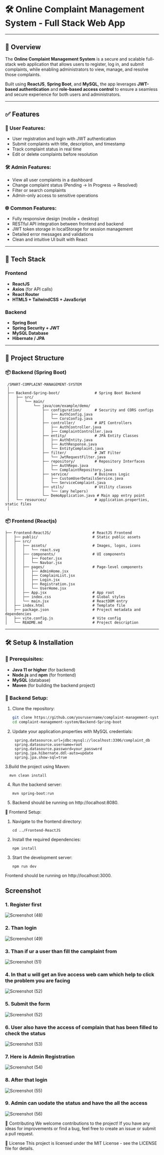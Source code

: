 # 🛠️ Online Complaint Management System - Full Stack Web App

---

## 📌 Overview  
The **Online Complaint Management System** is a secure and scalable full-stack web application that allows users to register, log in, and submit complaints, while enabling administrators to view, manage, and resolve those complaints. 

Built using **ReactJS**, **Spring Boot**, and **MySQL**, the app leverages **JWT-based authentication** and **role-based access control** to ensure a seamless and secure experience for both users and administrators.

---

## ✅ Features  

### 👤 User Features:
- User registration and login with JWT authentication  
- Submit complaints with title, description, and timestamp  
- Track complaint status in real time  
- Edit or delete complaints before resolution  

### 🛠️ Admin Features:
- View all user complaints in a dashboard  
- Change complaint status (Pending → In Progress → Resolved)  
- Filter or search complaints  
- Admin-only access to sensitive operations  

### 🌐 Common Features:
- Fully responsive design (mobile + desktop)  
- RESTful API integration between frontend and backend  
- JWT token storage in localStorage for session management  
- Detailed error messages and validations  
- Clean and intuitive UI built with React  

---

## 🧱 Tech Stack

### Frontend
- **ReactJS**
- **Axios** (for API calls)
- **React Router**
- **HTML5 + TailwindCSS + JavaScript**

### Backend
- **Spring Boot**
- **Spring Security + JWT**
- **MySQL Database**
- **Hibernate / JPA**

---

## 📁 Project Structure

### 📦 Backend (Spring Boot)


     /SMART-COMPLAINT-MANAGEMENT-SYSTEM
     │
     ├── Backend-Spring-boot/                # Spring Boot Backend
     │   ├── src/
     │   │   └── main/
     │   │       └── java/com/example/demo/
     │   │           ├── configuration/      # Security and CORS configs
     │   │           │   ├── AuthConfig.java
     │   │           │   └── CorsConfig.java
     │   │           ├── controller/         # API Controllers
     │   │           │   ├── AuthController.java
     │   │           │   ├── ComplaintController.java
     │   │           ├── entity/             # JPA Entity Classes
     │   │           │   ├── AuthEntity.java
     │   │           │   ├── AuthResponse.java
     │   │           │   └── EntityComplaint.java
     │   │           ├── filter/             # JWT Filter
     │   │           │   └── JwtRequestFilter.java
     │   │           ├── repository/         # Repository Interfaces
     │   │           │   ├── AuthRepo.java
     │   │           │   └── ComplaintRepository.java
     │   │           ├── service/            # Business Logic
     │   │           │   ├── CustomUserDetailsService.java
     │   │           │   └── ServiceComplaint.java
     │   │           ├── utils/              # Utility classes
     │   │           │   └── (any helpers)
     │   │           └── DemoApplication.java # Main app entry point
     │   └── resources/                      # application.properties, static files
     │

### 📦 Frontend (Reactjs)
    ├── Frontend-ReactJS/                   # ReactJS Frontend
    │   ├── public/                         # Static public assets
    │   ├── src/
    │   │   ├── assets/                     # Images, logos, icons
    │   │   │   └── react.svg
    │   │   ├── components/                 # UI components
    │   │   │   ├── Footer.jsx
    │   │   │   └── Navbar.jsx
    │   │   ├── pages/                      # Page-level components
    │   │   │   ├── AdminHome.jsx
    │   │   │   ├── ComplainList.jsx
    │   │   │   ├── Login.jsx
    │   │   │   ├── Registration.jsx
    │   │   │   └── UserHome.jsx
    │   │   ├── App.jsx                     # App root
    │   │   ├── index.css                   # Global styles
    │   │   └── main.jsx                    # ReactDOM entry
    │   ├── index.html                      # Template file
    │   ├── package.json                    # Project metadata and dependencies
    │   ├── vite.config.js                  # Vite config
    │   └── README.md                       # Project description


---

## 🛠️ Setup & Installation

### 🔧 Prerequisites:
- **Java 11 or higher** (for backend)
- **Node.js** and **npm** (for frontend)
- **MySQL** (database)
- **Maven** (for building the backend project)

### 🔄 Backend Setup:
1. Clone the repository:
   ```bash
   git clone https://github.com/yourusername/complaint-management-system.git
   cd complaint-management-system/Backend-Spring-boot
   
2. Update your application.properties with MySQL credentials:

        spring.datasource.url=jdbc:mysql://localhost:3306/complaint_db
        spring.datasource.username=root
        spring.datasource.password=your_password
        spring.jpa.hibernate.ddl-auto=update
        spring.jpa.show-sql=true
   
3.Build the project using Maven:

      mvn clean install
      
4. Run the backend server:
   
       mvn spring-boot:run
   
6. Backend should be running on http://localhost:8080.

🔄 Frontend Setup:
1. Navigate to the frontend directory:

       cd ../Frontend-ReactJS
   
3. Install the required dependencies:

       npm install
   
3. Start the development server:

       npm run dev
   
Frontend should be running on http://localhost:3000.


## Screenshot
 ### 1. Register first
![Screenshot (48)](https://github.com/user-attachments/assets/a805a38f-dd22-412a-ad51-a114621ecd7f)

 ### 2. Than login
![Screenshot (49)](https://github.com/user-attachments/assets/6d890637-dd4f-40c2-87ea-46e5ce95617e)

 ### 3. Than if ur a user than fill the camplaint from
![Screenshot (51)](https://github.com/user-attachments/assets/fde6a048-fb2a-4eb1-9b16-865c9f1da972)

 ### 4. In that u will get an live access web cam which help to click the problem you are facing
![Screenshot (52)](https://github.com/user-attachments/assets/d461ffe6-279d-417a-8553-914f8fa31bbb)

 ### 5. Submit the form 
![Screenshot (52)](https://github.com/user-attachments/assets/797412db-f784-4cd2-966a-7520d0cfdbc4)

 ### 6. User also have the access of complain that has been filled to check the status
![Screenshot (53)](https://github.com/user-attachments/assets/37555523-2aa6-4aa5-8466-cbc269155919)

 ### 7. Here is Admin Registration 
![Screenshot (54)](https://github.com/user-attachments/assets/7f66a82c-72c0-413c-a752-6c4f9a99ce7c)

 ### 8. After that login 
![Screenshot (55)](https://github.com/user-attachments/assets/916053d9-684a-4e89-8e6d-9b1de02e967b)

 ### 9. Admin can uodate the status and have the all the access
![Screenshot (56)](https://github.com/user-attachments/assets/6f33dc77-4127-48a5-aa03-169e0a14358d)


🤝 Contributing
We welcome contributions to the project! If you have any ideas for improvements or find a bug, feel free to create an issue or submit a pull request.

📜 License
This project is licensed under the MIT License - see the LICENSE file for details.
